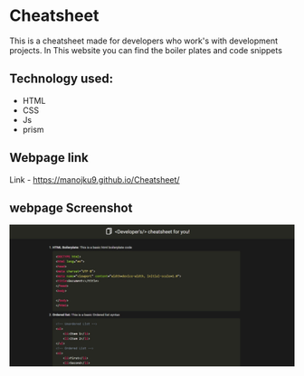 # Cheatsheet
This is a cheatsheet made for developers who work's with development projects. In This website you can find the boiler plates and code snippets
## Technology used:
- HTML
- CSS
- Js
- prism

## Webpage link
Link - https://manojku9.github.io/Cheatsheet/

## webpage Screenshot
![web page](./webpage.jpg)

